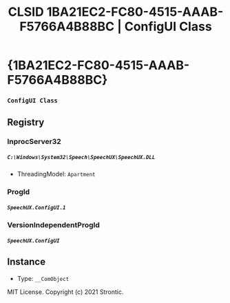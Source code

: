 ﻿---
title: "CLSID 1BA21EC2-FC80-4515-AAAB-F5766A4B88BC | ConfigUI Class"
excerpt: What is COM-Object CLSID 1BA21EC2-FC80-4515-AAAB-F5766A4B88BC?
---

# {1BA21EC2-FC80-4515-AAAB-F5766A4B88BC}

### `ConfigUI Class`

## Registry


### InprocServer32

##### `C:\Windows\System32\Speech\SpeechUX\SpeechUX.DLL`
* ThreadingModel: `Apartment`

### ProgId

##### `SpeechUX.ConfigUI.1`

### VersionIndependentProgId

##### `SpeechUX.ConfigUI`

## Instance

* Type: `__ComObject`

MIT License. Copyright (c) 2021 Strontic.


